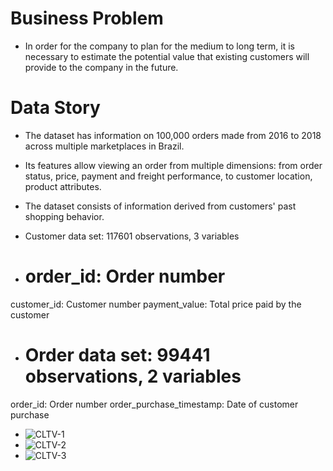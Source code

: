 # Business Problem
- In order for the company to plan for the medium to long term, it is necessary to estimate the potential value that existing customers will provide to the company in the future.

# Data Story
- The dataset has information on 100,000 orders made from 2016 to 2018 across multiple marketplaces in Brazil.
- Its features allow viewing an order from multiple dimensions: from order status, price, payment and freight performance, to customer location, product attributes.
- The dataset consists of information derived from customers' past shopping behavior.

- Customer data set: 117601 observations, 3 variables

- # order_id: Order number
customer_id: Customer number
payment_value: Total price paid by the customer

- # Order data set: 99441 observations, 2 variables
order_id: Order number
order_purchase_timestamp: Date of customer purchase
- ![CLTV-1](https://github.com/mmehmetisik/CLTV-Predict---BG-NBD---Gamma---Segmentation-3/assets/64706956/69ce856d-6566-42ef-839a-1672d83cd9fa)
- ![CLTV-2](https://github.com/mmehmetisik/CLTV-Predict---BG-NBD---Gamma---Segmentation-3/assets/64706956/ff037a54-6245-4299-9e40-96fb1d2b0e53)
- ![CLTV-3](https://github.com/mmehmetisik/CLTV-Predict---BG-NBD---Gamma---Segmentation-3/assets/64706956/86b238fd-1c9f-4c3f-b16f-1d9d193efb22)
